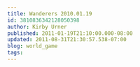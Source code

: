 ```yaml
---
title: Wanderers 2010.01.19
id: 3810836342128050398
author: Kirby Urner
published: 2011-01-19T21:10:00.000-08:00
updated: 2011-08-31T21:30:57.538-07:00
blog: world_game
tags: 
---
```


